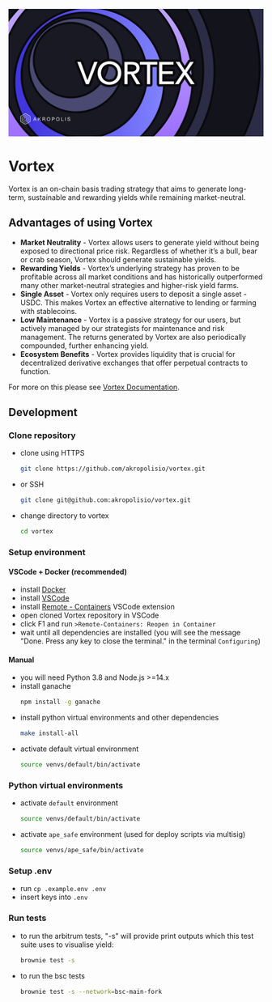 ![Vortex](./assets/vortex.png)

# Vortex
Vortex is an on-chain basis trading strategy that aims to generate long-term, sustainable and rewarding yields while remaining market-neutral.

## Advantages of using Vortex

* **Market Neutrality** - Vortex allows users to generate yield without being exposed to directional price risk. Regardless of whether it’s a bull, bear or crab season, Vortex should generate sustainable yields.
* **Rewarding Yields** - Vortex’s underlying strategy has proven to be profitable across all market conditions and has historically outperformed many other market-neutral strategies and higher-risk yield farms.
* **Single Asset** - Vortex only requires users to deposit a single asset - USDC. This makes Vortex an effective alternative to lending or farming with stablecoins.
* **Low Maintenance** - Vortex is a passive strategy for our users, but actively managed by our strategists for maintenance and risk management. The returns generated by Vortex are also periodically compounded, further enhancing yield.
* **Ecosystem Benefits** - Vortex provides liquidity that is crucial for decentralized derivative exchanges that offer perpetual contracts to function.

For more on this please see [Vortex Documentation](https://akropolis.gitbook.io/akropolis/products/vortex/).

## Development

### Clone repository

- clone using HTTPS
  ```bash
  git clone https://github.com/akropolisio/vortex.git
  ```
- or SSH
  ```bash
  git clone git@github.com:akropolisio/vortex.git
  ```
- change directory to vortex
  ```bash
  cd vortex
  ```

### Setup environment

#### VSCode + Docker (recommended)

- install [Docker](https://docs.docker.com/get-docker/)
- install [VSCode](https://code.visualstudio.com/)
- install [Remote - Containers](https://marketplace.visualstudio.com/items?itemName=ms-vscode-remote.remote-containers) VSCode extension
- open cloned Vortex repository in VSCode
- click F1 and run `>Remote-Containers: Reopen in Container`
- wait until all dependencies are installed (you will see the message "Done. Press any key to close the terminal." in the terminal `Configuring`)

#### Manual

* you will need Python 3.8 and Node.js >=14.x
* install ganache
  ```bash
  npm install -g ganache
  ```
* install python virtual environments and other dependencies
  ```bash
  make install-all
  ```
* activate default virtual environment
  ```bash
  source venvs/default/bin/activate
  ```

### Python virtual environments

- activate `default` environment
  ```bash
  source venvs/default/bin/activate
  ```
- activate `ape_safe` environment (used for deploy scripts via multisig)
  ```bash
  source venvs/ape_safe/bin/activate
  ```

### Setup .env

- run `cp .example.env .env`
- insert keys into `.env`

### Run tests

* to run the arbitrum tests, "-s" will provide print outputs which this test suite uses to visualise yield:
  ```bash
  brownie test -s
  ```
* to run the bsc tests
  ```bash
  brownie test -s --network=bsc-main-fork
  ```
